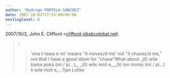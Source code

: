 ```yaml
---
author: "Rodrigo PORTELA SÁNCHEZ"
date: 2007-10-02T17:55:00+00:00
nestinglevel: 0
---
```

2007/10/2, John E. Clifford <[clifford-j@sbcglobal.net](mailto://clifford-j@sbcglobal.net)\
>:
>> 'ona li tawa e mi' means "it moves/d me' not "it chases/d me," not
> that I have a good idiom for "chase"What about \_(li) wile kama poka (mi / pi...)\_, \_(li) wile moli e\_,\_(li) lon monsi (mi / pi...) li wile moli e\_...?jan Loliko